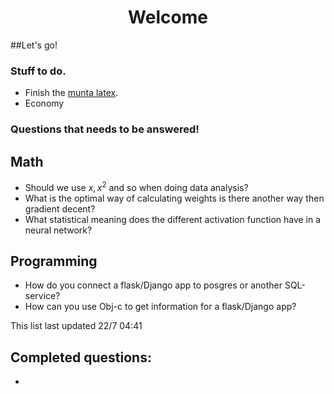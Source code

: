 

<h1 align="center">Welcome</h1>

##Let's go!

### Stuff to do.

* Finish the [munta latex](https://www.sharelatex.com/project/592edbf359a8a3210557fb14).<br/>
* Economy



### Questions that needs to be answered!
## Math
* Should we use $x, x^2$ and so when doing data analysis?
* What is the optimal way of calculating weights is there another way then gradient decent?
* What statistical meaning does the different activation function have in a neural network?
## Programming
* How do you connect a flask/Django app to posgres or another SQL-service?
* How can you use Obj-c to get information for a flask/Django app?

This list last updated 22/7 04:41

## Completed questions:
*
